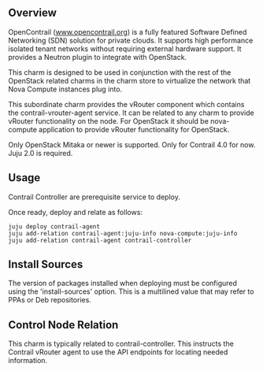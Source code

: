 Overview
--------

OpenContrail (www.opencontrail.org) is a fully featured Software Defined
Networking (SDN) solution for private clouds. It supports high performance
isolated tenant networks without requiring external hardware support. It
provides a Neutron plugin to integrate with OpenStack.

This charm is designed to be used in conjunction with the rest of the OpenStack
related charms in the charm store to virtualize the network that Nova Compute
instances plug into.

This subordinate charm provides the vRouter component which
contains the contrail-vrouter-agent service. It can be related to any charm
to provide vRouter functionality on the node. For OpenStack it should be
nova-compute application to provide vRouter functionality for OpenStack.

Only OpenStack Mitaka or newer is supported.
Only for Contrail 4.0 for now.
Juju 2.0 is required.

Usage
-----

Contrail Controller are prerequisite service to deploy.

Once ready, deploy and relate as follows:

    juju deploy contrail-agent
    juju add-relation contrail-agent:juju-info nova-compute:juju-info
    juju add-relation contrail-agent contrail-controller

Install Sources
---------------

The version of packages installed when deploying must be configured using the
'install-sources' option. This is a multilined value that may refer to PPAs or
Deb repositories.

Control Node Relation
---------------------

This charm is typically related to contrail-controller.
This instructs the Contrail vRouter agent to use the API endpoints for
locating needed information.
